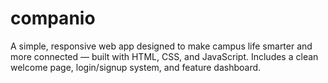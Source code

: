 # companio
A simple, responsive web app designed to make campus life smarter and more connected — built with HTML, CSS, and JavaScript. Includes a clean welcome page, login/signup system, and feature dashboard.

